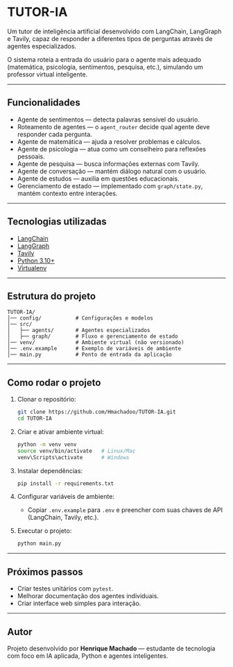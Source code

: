 # TUTOR-IA

Um tutor de inteligência artificial desenvolvido com LangChain, LangGraph e Tavily, capaz de responder a diferentes tipos de perguntas através de agentes especializados.

O sistema roteia a entrada do usuário para o agente mais adequado (matemática, psicologia, sentimentos, pesquisa, etc.), simulando um professor virtual inteligente.

---

## Funcionalidades

- Agente de sentimentos — detecta palavras sensivel do usuário. 
- Roteamento de agentes — o `agent_router` decide qual agente deve responder cada pergunta.  
- Agente de matemática — ajuda a resolver problemas e cálculos.  
- Agente de psicologia — atua como um conselheiro para reflexões pessoais.   
- Agente de pesquisa — busca informações externas com Tavily.  
- Agente de conversação — mantém diálogo natural com o usuário.  
- Agente de estudos — auxilia em questões educacionais.  
- Gerenciamento de estado — implementado com `graph/state.py`, mantém contexto entre interações.  

---

## Tecnologias utilizadas

- [LangChain](https://www.langchain.com/)  
- [LangGraph](https://python.langchain.com/docs/langgraph)  
- [Tavily](https://tavily.com/)  
- [Python 3.10+](https://www.python.org/)  
- [Virtualenv](https://docs.python.org/3/library/venv.html)  

---

## Estrutura do projeto

```
TUTOR-IA/
│── config/           # Configurações e modelos
│── src/
│   ├── agents/       # Agentes especializados
│   ├── graph/        # Fluxo e gerenciamento de estado
│── venv/             # Ambiente virtual (não versionado)
│── .env.example      # Exemplo de variáveis de ambiente
│── main.py           # Ponto de entrada da aplicação
```

---

## Como rodar o projeto

1. Clonar o repositório:
   ```bash
   git clone https://github.com/Hmachadoo/TUTOR-IA.git
   cd TUTOR-IA
   ```

2. Criar e ativar ambiente virtual:
   ```bash
   python -m venv venv
   source venv/bin/activate   # Linux/Mac
   venv\Scripts\activate      # Windows
   ```

3. Instalar dependências:
   ```bash
   pip install -r requirements.txt
   ```

4. Configurar variáveis de ambiente:
   - Copiar `.env.example` para `.env` e preencher com suas chaves de API (LangChain, Tavily, etc.).

5. Executar o projeto:
   ```bash
   python main.py
   ```

---

## Próximos passos

- Criar testes unitários com `pytest`.  
- Melhorar documentação dos agentes individuais.  
- Criar interface web simples para interação.  

---

## Autor

Projeto desenvolvido por **Henrique Machado** — estudante de tecnologia com foco em IA aplicada, Python e agentes inteligentes.
